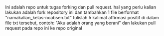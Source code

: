 Ini adalah repo untuk tugas forking dan pull request. 
hal yang perlu kalian lakukan adalah fork repository ini dan tambahkan 1 file berformat "namakalian_kelas-noabsen.txt"
tulislah 5 kalimat affirmasi positif di dalam file txt tersebut, contoh: "Aku adalah orang yang berani"
dan lakukan pull request pada repo ini ke repo original
